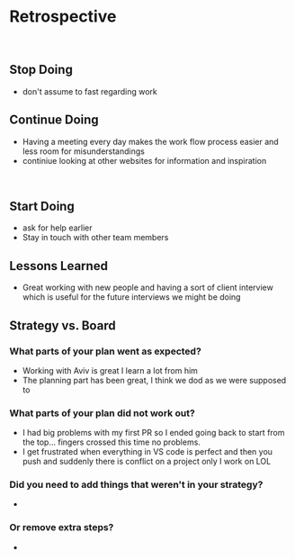 # Retrospective

​

## Stop Doing

- don't assume to fast regarding work
​

## Continue Doing

- Having a meeting every day makes the work flow process easier and less room
for misunderstandings
- continiue looking at other websites for information and inspiration

​

## Start Doing

- ​ask for help earlier
- Stay in touch with other team members

## Lessons Learned

- Great working with new people and having a sort of client interview which is
useful for the future interviews we might be doing

## Strategy vs. Board

### What parts of your plan went as expected?

- Working with Aviv is great I learn a lot from him
- The planning part has been great, I think we dod as we were supposed to

### What parts of your plan did not work out?

- I had big problems with my first PR so I ended going back to start from the
  top... fingers crossed this time no problems.
- I get frustrated when everything in VS code is perfect and then you push and
  suddenly there is conflict on a project only I work on LOL

### Did you need to add things that weren't in your strategy?

-

### Or remove extra steps?

-
